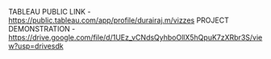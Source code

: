 

TABLEAU PUBLIC LINK - https://public.tableau.com/app/profile/durairaj.m/vizzes
PROJECT DEMONSTRATION - https://drive.google.com/file/d/1UEz_vCNdsQyhboOllX5hQpuK7zXRbr3S/view?usp=drivesdk
